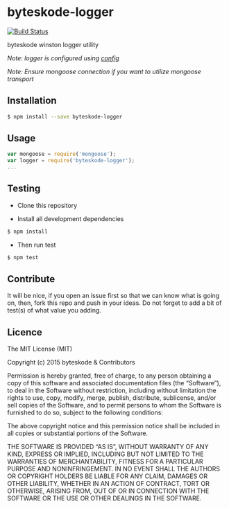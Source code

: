 byteskode-logger
=====================

[![Build Status](https://travis-ci.org/byteskode/byteskode-logger.svg?branch=master)](https://travis-ci.org/byteskode/byteskode-logger)

byteskode winston logger utility

*Note: logger is configured using [config](https://github.com/lorenwest/node-config)*

*Note: Ensure mongoose connection if you want to utilize mongoose transport*

## Installation
```sh
$ npm install --save byteskode-logger
```

## Usage

```javascript
var mongoose = require('mongoose');
var logger = require('byteskode-logger');
...

```

## Testing
* Clone this repository

* Install all development dependencies
```sh
$ npm install
```

* Then run test
```sh
$ npm test
```

## Contribute
It will be nice, if you open an issue first so that we can know what is going on, then, fork this repo and push in your ideas. Do not forget to add a bit of test(s) of what value you adding.

## Licence
The MIT License (MIT)

Copyright (c) 2015 byteskode & Contributors

Permission is hereby granted, free of charge, to any person obtaining a copy of this software and associated documentation files (the “Software”), to deal in the Software without restriction, including without limitation the rights to use, copy, modify, merge, publish, distribute, sublicense, and/or sell copies of the Software, and to permit persons to whom the Software is furnished to do so, subject to the following conditions:

The above copyright notice and this permission notice shall be included in all copies or substantial portions of the Software.

THE SOFTWARE IS PROVIDED “AS IS”, WITHOUT WARRANTY OF ANY KIND, EXPRESS OR IMPLIED, INCLUDING BUT NOT LIMITED TO THE WARRANTIES OF MERCHANTABILITY, FITNESS FOR A PARTICULAR PURPOSE AND NONINFRINGEMENT. IN NO EVENT SHALL THE AUTHORS OR COPYRIGHT HOLDERS BE LIABLE FOR ANY CLAIM, DAMAGES OR OTHER LIABILITY, WHETHER IN AN ACTION OF CONTRACT, TORT OR OTHERWISE, ARISING FROM, OUT OF OR IN CONNECTION WITH THE SOFTWARE OR THE USE OR OTHER DEALINGS IN THE SOFTWARE. 